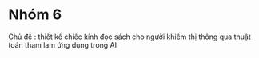 # Nhóm 6
Chủ đề : thiết kế chiếc kính đọc sách cho người khiếm thị thông qua thuật toán tham lam ứng dụng trong AI
